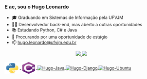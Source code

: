 ### E ae, sou o Hugo Leonardo

- 🎓 Graduando em Sistemas de Informação pela UFVJM
- 👨‍💻 Desenvolvedor back-end, mas aberto a outras oportunidades
- 📚 Estudando Python, C# e Java
- 🏢 Procurando por uma oportunidade de estágio
- 📫 hugo.leonardo@ufvjm.edu.br


<div align="center">
  
  <a href="https://github.com/hugo-lcm">
  <img height="180em" src="https://github-readme-stats.vercel.app/api?username=hugo-lcm&show_icons=true&theme=dark&include_all_commits=true&count_private=true"/>
  <img height="180em" src="https://github-readme-stats.vercel.app/api/top-langs/?username=hugo-lcm&layout=compact&langs_count=8&theme=dark"/>
    
</div>
  
  
<div style="display: inline_block"><br>
  
  <img title="Python" align="center" alt="Hugo-Python" height="40" width="50" src="https://raw.githubusercontent.com/devicons/devicon/master/icons/python/python-original.svg">
  <img title="C#" align="center" alt="Hugo-Csharp" height="40" width="50" src="https://raw.githubusercontent.com/devicons/devicon/master/icons/csharp/csharp-original.svg">
  <img title="Java" align="center" alt="Hugo-Java" height="40" width="50" src="https://cdn.jsdelivr.net/gh/devicons/devicon/icons/java/java-original.svg" />
  <img title="Django" align="center" alt="Hugo-Django" height="40" width="50" src="https://cdn.jsdelivr.net/gh/devicons/devicon/icons/django/django-plain.svg" />
  <img title="Ubuntu" align="center" alt="Hugo-Ubuntu" height="40" width="50" src="https://cdn.jsdelivr.net/gh/devicons/devicon/icons/ubuntu/ubuntu-plain.svg" />

</div>
